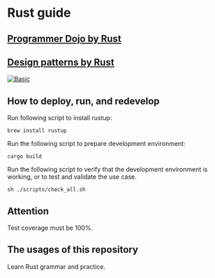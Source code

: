 # Rust guide

## [Programmer Dojo by Rust](./src/dojo)
## [Design patterns by Rust](./src/design_pattern)

[![Basic](https://github.com/VWWL/rust-guide/actions/workflows/main.yml/badge.svg)](https://github.com/VWWL/rust-guide/actions/workflows/main.yml/badge.svg)

## How to deploy, run, and redevelop

Run following script to install rustup:
~~~shell
brew install rustup
~~~

Run the following script to prepare development environment:
~~~shell
cargo build
~~~

Run the following script to verify that the development environment is working, or to test and validate the use case.
~~~shell
sh ./scripts/check_all.sh
~~~

## Attention
Test coverage must be 100%.

## The usages of this repository

Learn Rust grammar and practice.
